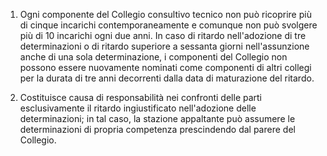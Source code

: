 1. Ogni componente del Collegio consultivo tecnico non può ricoprire più di cinque incarichi contemporaneamente e comunque non può svolgere più di 10 incarichi ogni due anni. In caso di ritardo nell'adozione di tre determinazioni o di ritardo superiore a sessanta giorni nell'assunzione anche di una sola determinazione, i componenti del Collegio non possono essere nuovamente nominati come componenti di altri collegi per la durata di tre anni decorrenti dalla data di maturazione del ritardo.

2. Costituisce causa di responsabilità nei confronti delle parti esclusivamente il ritardo ingiustificato nell'adozione delle determinazioni; in tal caso, la stazione appaltante può assumere le determinazioni di propria competenza prescindendo dal parere del Collegio.